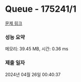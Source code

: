 # Queue - 175241/1 

[문제 링크](https://level.goorm.io/exam/175241/queue/quiz/1) 

### 성능 요약

메모리: 39.45 MB, 시간: 0.36 ms

### 제출 일자

2024년 04월 26일 00:40:37

